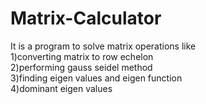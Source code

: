 # Matrix-Calculator
It is a program to solve matrix operations like <br>
  1)converting matrix to row echelon<br>
  2)performing gauss seidel method<br>
  3)finding eigen values and eigen function<br>
  4)dominant eigen values
